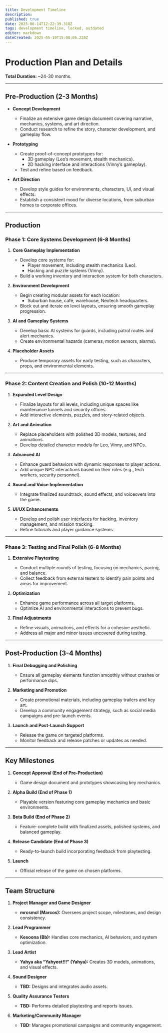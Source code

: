 ```yaml
---
title: Development Timeline
description: 
published: true
date: 2025-06-14T12:22:39.318Z
tags: development timeline, locked, outdated
editor: markdown
dateCreated: 2025-05-10T15:08:06.228Z
---
```


# Production Plan and Details

**Total Duration:** ~24-30 months.

---

## **Pre-Production (2-3 Months)**

- **Concept Development**  
  - Finalize an extensive game design document covering narrative, mechanics, systems, and art direction.  
  - Conduct research to refine the story, character development, and gameplay flow.  

- **Prototyping**  
  - Create proof-of-concept prototypes for:
    - 3D gameplay (Leo’s movement, stealth mechanics).  
    - 2D hacking interface and interactions (Vinny’s gameplay).  
  - Test and refine based on feedback.  

- **Art Direction**  
  - Develop style guides for environments, characters, UI, and visual effects.  
  - Establish a consistent mood for diverse locations, from suburban homes to corporate offices.  

---

## **Production**  
### **Phase 1: Core Systems Development (6-8 Months)**

1. **Core Gameplay Implementation**  
   - Develop core systems for:
     - Player movement, including stealth mechanics (Leo).  
     - Hacking and puzzle systems (Vinny).  
   - Build a working inventory and interaction system for both characters.  

2. **Environment Development**  
   - Begin creating modular assets for each location:  
     - Suburban house, café, warehouse, Neotech headquarters.  
   - Block out and iterate on level layouts, ensuring smooth gameplay progression.  

3. **AI and Gameplay Systems**  
   - Develop basic AI systems for guards, including patrol routes and alert mechanics.  
   - Create environmental hazards (cameras, motion sensors, alarms).  

4. **Placeholder Assets**  
   - Produce temporary assets for early testing, such as characters, props, and environmental elements.  

---

### **Phase 2: Content Creation and Polish (10-12 Months)**

1. **Expanded Level Design**  
   - Finalize layouts for all levels, including unique spaces like maintenance tunnels and security offices.  
   - Add interactive elements, puzzles, and story-related objects.  

2. **Art and Animation**  
   - Replace placeholders with polished 3D models, textures, and animations.  
   - Develop detailed character models for Leo, Vinny, and NPCs.  

3. **Advanced AI**  
   - Enhance guard behaviors with dynamic responses to player actions.  
   - Add unique NPC interactions based on their roles (e.g., tech workers, security personnel).  

4. **Sound and Voice Implementation**  
   - Integrate finalized soundtrack, sound effects, and voiceovers into the game.  

5. **UI/UX Enhancements**  
   - Develop and polish user interfaces for hacking, inventory management, and mission tracking.  
   - Refine tutorials and player guidance systems.  

---

### **Phase 3: Testing and Final Polish (6-8 Months)**

1. **Extensive Playtesting**  
   - Conduct multiple rounds of testing, focusing on mechanics, pacing, and balance.  
   - Collect feedback from external testers to identify pain points and areas for improvement.  

2. **Optimization**  
   - Enhance game performance across all target platforms.  
   - Optimize AI and environmental interactions to prevent bugs.  

3. **Final Adjustments**  
   - Refine visuals, animations, and effects for a cohesive aesthetic.  
   - Address all major and minor issues uncovered during testing.  

---

## **Post-Production (3-4 Months)**

1. **Final Debugging and Polishing**  
   - Ensure all gameplay elements function smoothly without crashes or performance dips.  

2. **Marketing and Promotion**  
   - Create promotional materials, including gameplay trailers and key art.  
   - Develop a community engagement strategy, such as social media campaigns and pre-launch events.  

3. **Launch and Post-Launch Support**  
   - Release the game on targeted platforms.  
   - Monitor feedback and release patches or updates as needed.  

---

## **Key Milestones**

1. **Concept Approval (End of Pre-Production)**  
   - Game design document and prototypes showcasing key mechanics.  

2. **Alpha Build (End of Phase 1)**  
   - Playable version featuring core gameplay mechanics and basic environments.  

3. **Beta Build (End of Phase 2)**  
   - Feature-complete build with finalized assets, polished systems, and balanced gameplay.  

4. **Release Candidate (End of Phase 3)**  
   - Ready-to-launch build incorporating feedback from playtesting.  

5. **Launch**  
   - Official release of the game on chosen platforms.  

---

## **Team Structure**

1. **Project Manager and Game Designer**  
   - **mrcsmcl (Marcos):** Oversees project scope, milestones, and design consistency.  

2. **Lead Programmer**  
   - **Kesoona (Bb):** Handles core mechanics, AI behaviors, and system optimization.  

3. **Lead Artist**  
   - **Yahya aka “Yahyeet!!!” (Yahya):** Creates 3D models, animations, and visual effects.  

4. **Sound Designer**  
   - **TBD:** Designs and integrates audio assets.  

5. **Quality Assurance Testers**  
   - **TBD:** Performs detailed playtesting and reports issues.  

6. **Marketing/Community Manager**  
   - **TBD:** Manages promotional campaigns and community engagement.  

